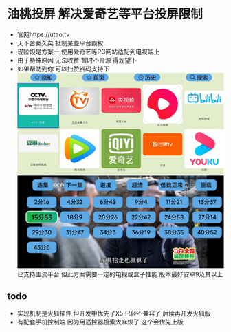 # 油桃投屏 解决爱奇艺等平台投屏限制
- 官网https://utao.tv
- 天下苦秦久矣  抵制某些平台霸权
- 现阶段是方案一 使用爱奇艺等PC网站适配到电视端上
- 由于特殊原因 无法收费 暂时不开源 得观望下
- 如果帮助到你 可以扫赞赏码支持下
 ![首页](img/home.jpg)
 ![demo](img/demo.jpg)
已支持主流平台 但此方案需要一定的电视或盒子性能 版本最好安卓9及其以上

## todo
- 实现机制是火狐插件 但开发中优先了X5 已经不兼容了 后续再开发火狐版
- 有配套手机控制端 因为用遥控器搜索太麻烦了 这个会优先上版



